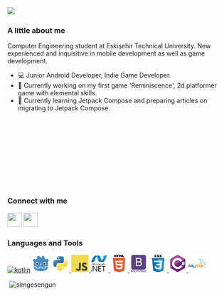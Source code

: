 
<img src="https://media4.giphy.com/media/O3LiZOXak8oUVJBwAO/200w.webp?cid=790b7611b41f90c77d764ff909f8b2173e9bb49277ee76fa&rid=200w.webp&ct=g"/>
 
<div align="left">
 <h3>A little about me</h3>
 Computer Engineering student at Eskişehir Technical University. New experienced and inquisitive in mobile development as well as game development. 
 
- 💻 Junior Android Developer, Indie Game Developer.  
- 🔮 Currently working on my first game 'Reminiscence', 2d platformer game with elemental skills. 
- 💠 Currently learning Jetpack Compose and preparing articles on migrating to Jetpack Compose.
<svg path="M21,19V5c0,-1.1 -0.9,-2 -2,-2H5c-1.1,0 -2,0.9 -2,2v14c0,1.1 0.9,2 2,2h14c1.1,0 2,-0.9 2,-2zM8.5,13.5l2.5,3.01L14.5,12l4.5,6H5l3.5,-4.5z"/>
<h3>Connect with me</h3>
<p><a href="https://twitter.com/simgesngn"><img height="32" width="32" src="https://unpkg.com/simple-icons@v4/icons/twitter.svg" /></a>
<a href="https://www.linkedin.com/in/simge-sengun/"><img height="32" width="32" src="https://unpkg.com/simple-icons@v4/icons/linkedin.svg" /></a></p>

<h3>Languages and Tools</h3>
<p>
<a href="https://kotlinlang.org" target="_blank"><img src="https://www.vectorlogo.zone/logos/kotlinlang/kotlinlang-icon.svg" alt="kotlin" width="40" height="40"/></a>
<a href="https://godotengine.org" target="_blank"><img height="40" width="40" src="https://github.com/godotengine/godot/blob/master/icon.svg" /></a>
<a href="https://www.python.org" target="_blank"> <img src="https://raw.githubusercontent.com/devicons/devicon/master/icons/python/python-original.svg" alt="python" width="40" height="40"/> </a>
  <a href="https://developer.mozilla.org/en-US/docs/Web/JavaScript" target="_blank"> <img src="https://raw.githubusercontent.com/devicons/devicon/master/icons/javascript/javascript-original.svg" alt="javascript" width="40" height="40"/> </a>
 <a href="https://dotnet.microsoft.com/" target="_blank"> <img src="https://raw.githubusercontent.com/devicons/devicon/master/icons/dot-net/dot-net-original-wordmark.svg" alt="dotnet" width="40" height="40"/> </a>
 <a href="https://www.w3.org/html/" target="_blank"> <img src="https://raw.githubusercontent.com/devicons/devicon/master/icons/html5/html5-original-wordmark.svg" alt="html5" width="40" height="40"/> </a>
 <a href="https://getbootstrap.com" target="_blank"><img src="https://raw.githubusercontent.com/devicons/devicon/master/icons/bootstrap/bootstrap-plain-wordmark.svg" alt="bootstrap" width="40" height="40"/></a>
<a href="https://www.w3schools.com/css/" target="_blank"> <img src="https://raw.githubusercontent.com/devicons/devicon/master/icons/css3/css3-original-wordmark.svg" alt="css3" width="40" height="40"/> </a>
<a href="https://www.w3schools.com/cs/" target="_blank"> <img src="https://raw.githubusercontent.com/devicons/devicon/master/icons/csharp/csharp-original.svg" alt="csharp" width="40" height="40"/> </a>
<a href="https://www.mysql.com/" target="_blank"> <img src="https://raw.githubusercontent.com/devicons/devicon/master/icons/mysql/mysql-original-wordmark.svg" alt="mysql" width="40" height="40"/> </a>
 </p>

<p>&nbsp;<img align="center" src="https://github-readme-stats.vercel.app/api?username=simgesengun&theme=tokyonight&show_icons=true&locale=en" alt="simgesengun" /></p>
</center>
